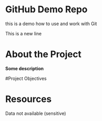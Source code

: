 # GitHub Demo Repo
this is a demo how to use and  work with Git

This is a new line 

# About the Project
**Some description**

#Project Objectives 

# Resources
Data not available (sensitive)

